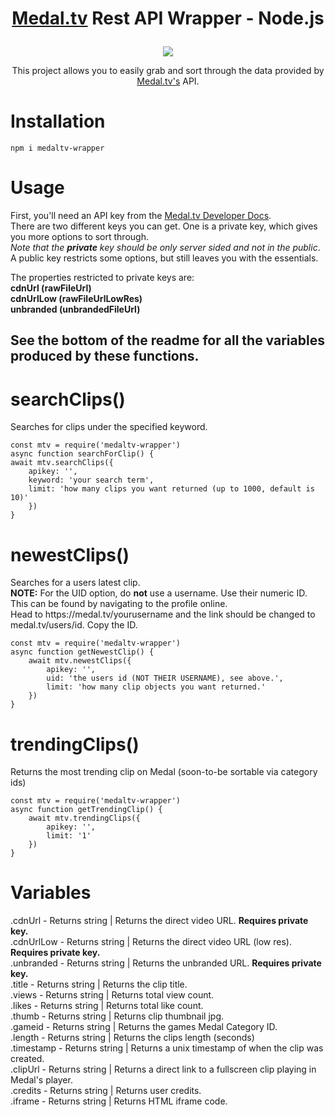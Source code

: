 # <p align="center"><a href="https://medal.tv/">Medal.tv</a> Rest API Wrapper - Node.js</p>
<p align="center"
<a href="https://npmjs.com/package/medaltv-wrapper"><img src="https://nodei.co/npm/medaltv-wrapper.png?downloads=true&downloadRank=true&stars=true"></a>
</p>
<p align="center">This project allows you to easily grab and sort through the data provided by <a href="https://medal.tv">Medal.tv's</a> API. 

# Installation
```
npm i medaltv-wrapper
```



# Usage
<p>First, you'll need an API key from the <a href="https://docs.medal.tv/api#generate-an-api-key">Medal.tv Developer Docs</a>.<br>
There are two different keys you can get. One is a private key, which gives you more options to sort through.<br>
<i>Note that the <strong>private</strong> key should be only server sided and not in the public</i>.<br>
A public key restricts some options, but still leaves you with the essentials.</p>

<p>The properties restricted to private keys are:<br>
<strong>cdnUrl (rawFileUrl)<br>
cdnUrlLow (rawFileUrlLowRes)<br>
unbranded (unbrandedFileUrl)</strong></p>

## <p>See the bottom of the readme for all the variables produced by these functions.</p>

# searchClips()
<p>Searches for clips under the specified keyword.</p>

```
const mtv = require('medaltv-wrapper')
async function searchForClip() {
await mtv.searchClips({
    apikey: '',
    keyword: 'your search term',
    limit: 'how many clips you want returned (up to 1000, default is 10)'
    })
}
```
# newestClips()
<p>Searches for a users latest clip.<br>
<strong>NOTE:</strong> For the UID option, do <strong>not</strong> use a username. Use their numeric ID. This can be found by navigating to the profile online.<br>
Head to https://medal.tv/yourusername and the link should be changed to medal.tv/users/id. Copy the ID.</p>

```
const mtv = require('medaltv-wrapper')
async function getNewestClip() {
    await mtv.newestClips({
        apikey: '',
        uid: 'the users id (NOT THEIR USERNAME), see above.',
        limit: 'how many clip objects you want returned.' 
    })
}
```
# trendingClips()
<p>Returns the most trending clip on Medal (soon-to-be sortable via category ids)</p>

```
const mtv = require('medaltv-wrapper')
async function getTrendingClip() {
    await mtv.trendingClips({
        apikey: '',
        limit: '1'
    })
}
```

# Variables
<p>.cdnUrl - Returns string | Returns the direct video URL. <strong>Requires private key.</strong><br>
.cdnUrlLow - Returns string | Returns the direct video URL (low res). <strong>Requires private key.</strong><br>
.unbranded - Returns string | Returns the unbranded URL. <strong>Requires private key.</strong><br>
.title - Returns string | Returns the clip title.<br>
.views - Returns string | Returns total view count.<br>
.likes - Returns string | Returns total like count.<br>
.thumb - Returns string | Returns clip thumbnail jpg.<br>
.gameid - Returns string | Returns the games Medal Category ID.<br>
.length - Returns string | Returns the clips length (seconds)<br>
.timestamp - Returns string | Returns a unix timestamp of when the clip was created.<br>
.clipUrl - Returns string | Returns a direct link to a fullscreen clip playing in Medal's player.<br>
.credits - Returns string | Returns user credits.<br>
.iframe - Returns string | Returns HTML iframe code.

